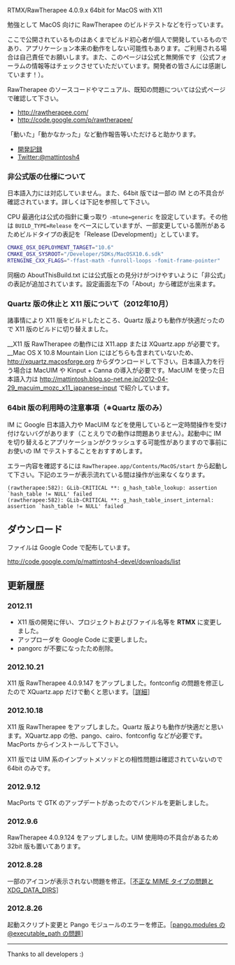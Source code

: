 RTMX/RawTherapee 4.0.9.x 64bit for MacOS with X11

勉強として MacOS 向けに RawTherapee のビルドテストなどを行っています。

ここで公開されているものはあくまでビルド初心者が個人で開発しているものであり、アプリケーション本来の動作をしない可能性もあります。ご利用される場合は自己責任でお願いします。また、このページは公式と無関係です（公式フォーラムの情報等はチェックさせていただいています。開発者の皆さんには感謝しています！）。

RawTherapee のソースコードやマニュアル、既知の問題については公式ページで確認して下さい。

- http://rawtherapee.com/
- http://code.google.com/p/rawtherapee/

「動いた」「動かなかった」など動作報告等いただけると助かります。

- [開発記録](http://mattintosh.blog.so-net.ne.jp/archive/c2303145195-1)
- [Twitter:@mattintosh4](https://twitter.com/mattintosh4)

### 非公式版の仕様について ###

日本語入力には対応していません。また、64bit 版では一部の IM との不具合が確認されています。詳しくは下記を参照して下さい。

CPU 最適化は公式の指針に乗っ取り `-mtune=generic` を設定しています。その他は `BUILD_TYPE=Release` をベースにしていますが、一部変更している箇所があるためビルドタイプの表記を「Release (Development)」としています。

```bash
CMAKE_OSX_DEPLOYMENT_TARGET="10.6"
CMAKE_OSX_SYSROOT="/Developer/SDKs/MacOSX10.6.sdk"
RTENGINE_CXX_FLAGS="-ffast-math -funroll-loops -fomit-frame-pointer"
```

同梱の AboutThisBuild.txt には公式版との見分けがつけやすいように「非公式」の表記が追加されています。設定画面左下の「About」から確認が出来ます。



### Quartz 版の休止と X11 版について（2012年10月） ###

諸事情により X11 版をビルドしたところ、Quartz 版よりも動作が快適だったので X11 版のビルドに切り替えました。

__X11 版 RawTherapee の動作には X11.app または XQuartz.app が必要です。__Mac OS X 10.8 Mountain Lion にはどちらも含まれていないため、http://xquartz.macosforge.org からダウンロードして下さい。日本語入力を行う場合は MacUIM や Kinput + Canna の導入が必要です。MacUIM を使った日本語入力は http://mattintosh.blog.so-net.ne.jp/2012-04-29_macuim_mozc_x11_japanese-input で紹介しています。



### 64bit 版の利用時の注意事項（※Quartz 版のみ） ###

IM に Google 日本語入力や MacUIM などを使用していると一定時間操作を受け付けないバグがあります（ことえりでの動作は問題ありません）。起動中に IM を切り替えるとアプリケーションがクラッシュする可能性がありますので事前にお使いの IM でテストすることをおすすめします。

エラー内容を確認するには `RawTherapee.app/Contents/MacOS/start` から起動して下さい。下記のエラーが表示流れている間は操作が出来なくなります。

```no-highlight:rawtherapee
(rawtherapee:582): GLib-CRITICAL **: g_hash_table_lookup: assertion `hash_table != NULL' failed
(rawtherapee:582): GLib-CRITICAL **: g_hash_table_insert_internal: assertion `hash_table != NULL' failed
```



## ダウンロード ##

ファイルは Google Code で配布しています。

http://code.google.com/p/mattintosh4-devel/downloads/list


## 更新履歴 ##

### 2012.11 ###

- X11 版の開発に伴い、プロジェクトおよびファイル名等を __RTMX__ に変更しました。
- アップローダを Google Code に変更しました。
- pangorc が不要になったため削除。

### 2012.10.21 ###

X11 版 RawTherapee 4.0.9.147 をアップしました。fontconfig の問題を修正したので XQuartz.app だけで動くと思います。［[詳細](http://mattintosh.blog.so-net.ne.jp/56423785)］

### 2012.10.18 ###

X11 版 RawTherapee をアップしました。Quartz 版よりも動作が快適だと思います。XQuartz.app の他、pango、cairo、fontconfig などが必要です。MacPorts からインストールして下さい。

X11 版では UIM 系のインプットメソッドとの相性問題は確認されていないので 64bit のみです。

### 2012.9.12 ###

MacPorts で GTK のアップデートがあったのでバンドルを更新しました。

### 2012.9.6 ###

RawTherapee 4.0.9.124 をアップしました。UIM 使用時の不具合があるため 32bit 版も置いてあります。

### 2012.8.28 ###

一部のアイコンが表示されない問題を修正。［[不正な MIME タイプの問題と XDG_DATA_DIRS](http://mattintosh.blog.so-net.ne.jp/2012-08-29)］

### 2012.8.26 ###

起動スクリプト変更と Pango モジュールのエラーを修正。［[pango.modules の @executable_path の問題](http://mattintosh.blog.so-net.ne.jp/2012-08-26)］

---

Thanks to all developers :)
